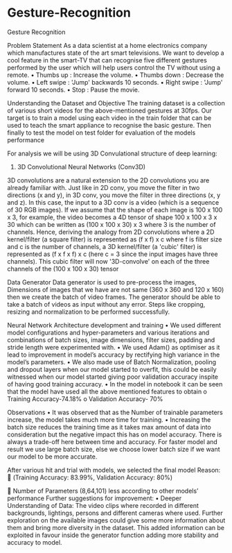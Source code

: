 # Gesture-Recognition
Gesture Recognition

Problem Statement
As a data scientist at a home electronics company which manufactures state of the art smart televisions. We want to develop a cool feature in the smart-TV that can recognise five different gestures performed by the user which will help users control the TV without using a remote. 
•	Thumbs up		:  Increase the volume.
•	Thumbs down		: Decrease the volume.
•	Left swipe		: 'Jump' backwards 10 seconds.
•	Right swipe		: 'Jump' forward 10 seconds. 
•	Stop			: Pause the movie. 



Understanding the Dataset and Objective
The training dataset is a collection of various short videos for the above-mentioned gestures at 30fps.
 Our target is to train a model using each video in the train folder that can be used to teach the smart appliance to recognise the basic gesture. Then finally to test the model on test folder for evaluation of the models performance

For analysis we will be using 3D Convulational structure of deep learning:
1.	3D Convolutional Neural Networks (Conv3D)

3D convolutions are a natural extension to the 2D convolutions you are already familiar with. Just like in 2D conv, you move the filter in two directions (x and y), in 3D conv, you move the filter in three directions (x, y and z). In this case, the input to a 3D conv is a video (which is a sequence of 30 RGB images). If we assume that the shape of each image is 100 x 100 x 3, for example, the video becomes a 4D tensor of shape 100 x 100 x 3 x 30 which can be written as (100 x 100 x 30) x 3 where 3 is the number of channels. Hence, deriving the analogy from 2D convolutions where a 2D kernel/filter (a square filter) is represented as (f x f) x c where f is filter size and c is the number of channels, a 3D kernel/filter (a 'cubic' filter) is represented as (f x f x f) x c (here c = 3 since the input images have three channels). This cubic filter will now '3D-convolve' on each of the three channels of the (100 x 100 x 30) tensor


Data Generator
Data generator is used to pre-process the images, Dimensions of images that we have are not same (360 x 360 and 120 x 160) then we create the batch of video frames. The generator should be able to take a batch of videos as input without any error. Steps like cropping, resizing and normalization to be performed successfully.


Neural Network Architecture development and training
•	We used different model configurations and hyper-parameters and various iterations and combinations of batch sizes, image dimensions, filter sizes, padding and stride length were experimented with. 
•	We used Adam() as optimiser as it lead to improvement in model’s accuracy by rectifying high variance in the model’s parameters. 
•	We also made use of Batch Normalization, pooling and dropout layers when our model started to overfit, this could be easily witnessed when our model started giving poor validation accuracy inspite of having good training accuracy.
•	In the model in notebook it can be seen that the model have used all the above mentioned features to obtain
o	Training Accuracy-74.18%
o	Validation Accuracy- 70%

Observations
•	It was observed that as the Number of trainable parameters increase, the model takes much more time for training.
•	Increasing the batch size reduces the training time as it takes max amount of data into consideration but the negative impact this has on model accuracy. There is always a trade-off here between time and accuracy. For faster model and result we use large batch size, else we choose lower batch size if we want our model to be more accurate.

After various hit and trial with models, we selected the final model
Reason:
	(Training Accuracy: 83.99%, Validation Accuracy: 80%)

	Number of Parameters (8,64,101) less according to other models’ performance
Further suggestions for improvement:
•	Deeper Understanding of Data: The video clips where recorded in different backgrounds, lightings, persons and different cameras where used. Further exploration on the available images could give some more information about them and bring more diversity in the dataset. This added information can be exploited in favour inside the generator function adding more stability and accuracy to model.


